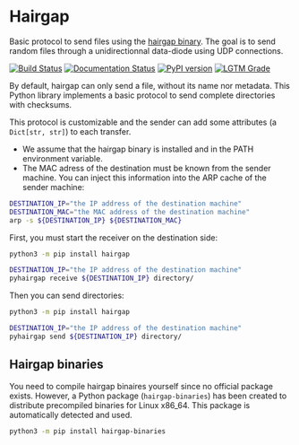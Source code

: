 Hairgap
=======

Basic protocol to send files using the [hairgap binary](https://github.com/cea-sec/hairgap).
The goal is to send random files through a unidirectionnal data-diode using UDP connections.

[![Build Status](https://travis-ci.com/d9pouces/hairgap.svg?branch=master)](https://travis-ci.com/d9pouces/hairgap)
[![Documentation Status](https://readthedocs.org/projects/hairgap/badge/?version=latest)](https://hairgap.readthedocs.io/en/latest/?badge=latest)
[![PyPI version](https://badge.fury.io/py/hairgap.svg)](https://pypi.org/project/hairgap/)
[![LGTM Grade](https://img.shields.io/lgtm/grade/python/github/d9pouces/hairgap)](https://lgtm.com/projects/g/d9pouces/hairgap/?mode=list)

By default, hairgap can only send a file, without its name nor metadata. This Python library implements a basic protocol to send complete directories
with checksums. 

This protocol is customizable and the sender can add some attributes (a `Dict[str, str]`) to each transfer.


* We assume that the hairgap binary is installed and in the PATH environment variable.
* The MAC adress of the destination must be known from the sender machine. You can inject this information into the ARP cache of the sender machine: 

```bash
DESTINATION_IP="the IP address of the destination machine"
DESTINATION_MAC="the MAC address of the destination machine"
arp -s ${DESTINATION_IP} ${DESTINATION_MAC}
```
First, you must start the receiver on the destination side:
```bash
python3 -m pip install hairgap

DESTINATION_IP="the IP address of the destination machine"
pyhairgap receive ${DESTINATION_IP} directory/

```

Then you can send directories:
```bash
python3 -m pip install hairgap

DESTINATION_IP="the IP address of the destination machine"
pyhairgap send ${DESTINATION_IP} directory/

```

Hairgap binaries
----------------

You need to compile hairgap binaires yourself since no official package exists.
However, a Python package (`hairgap-binaries`) has been created to distribute precompiled binaries for Linux x86_64.
This package is automatically detected and used.

```bash
python3 -m pip install hairgap-binaries
```
